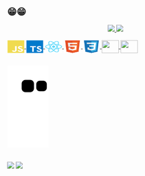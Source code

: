 ## 😁😁
<div align="center">
  <a href="https://github.com/vitorhcoelho">
  <img height="180em" src="https://github-readme-stats.vercel.app/api?username=vitorhcoelho&show_icons=true&theme=light&include_all_commits=true&count_private=true"/>
  <img height="180em" src="https://github-readme-stats.vercel.app/api/top-langs/?username=vitorhcoelho&layout=compact&langs_count=7&theme=light"/>
</div>
<div style="display: inline_block"><br>
  <img align="center" height="30" width="40" src="https://raw.githubusercontent.com/devicons/devicon/master/icons/javascript/javascript-plain.svg">
  <img align="center" height="30" width="40" src="https://raw.githubusercontent.com/devicons/devicon/master/icons/typescript/typescript-plain.svg">
  <img align="center" height="30" width="40" src="https://raw.githubusercontent.com/devicons/devicon/master/icons/react/react-original.svg">
  <img align="center" height="30" width="40" src="https://raw.githubusercontent.com/devicons/devicon/master/icons/html5/html5-original.svg">
<!--   <img align="center" height="30" width="40" src="https://raw.githubusercontent.com/devicons/devicon/master/icons/html5/java-original.svg"> -->
  <img align="center" height="30" width="40" src="https://raw.githubusercontent.com/devicons/devicon/master/icons/css3/css3-original.svg">
  <img align="center" height="30" width="40" src="https://cdn.jsdelivr.net/gh/devicons/devicon/icons/flutter/flutter-original.svg">
  <img align="center" height="30" width="40" src="https://cdn.jsdelivr.net/gh/devicons/devicon/icons/angularjs/angularjs-original.svg">
</div>

  ##
  
  <div>
    <img alt="snake gif" src="https://github.com/vitorhcoelho/vitorhcoelho/blob/output/github-contribution-grid-snake.svg">
  </div>
  
  ##
  
  <div>
    <a href="mailto:vitor.hugo.cq.hd@gmail.com"><img src="https://img.shields.io/badge/-Gmail-%23333?style=for-the-badge&logo=gmail&logoColor=white"></a>
    <a href="https://www.linkedin.com/in/vitorhcoelho/" target="_blank"><img src="https://img.shields.io/badge/-LinkedIn-%230077B5?style=for-the-badge&logo=linkedin&logoColor=white"></a> 
  </div>
